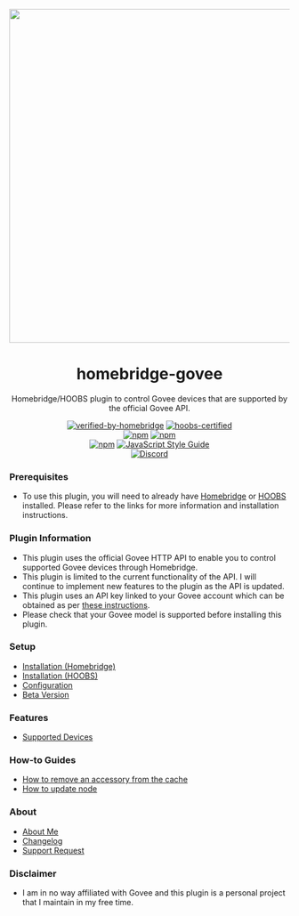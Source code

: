 <p align="center">
   <a href="https://github.com/bwp91/homebridge-govee"><img src="https://user-images.githubusercontent.com/43026681/98990215-094ba400-2522-11eb-8538-fc10cf607b60.png" width="600px"></a>
</p>
<span align="center">
  
# homebridge-govee 

 Homebridge/HOOBS plugin to control Govee devices that are supported by the official Govee API.
 
 [![verified-by-homebridge](https://badgen.net/badge/homebridge/verified/purple)](https://github.com/homebridge/homebridge/wiki/Verified-Plugins)
 [![hoobs-certified](https://badgen.net/badge/HOOBS/Certified/yellow)](https://plugins.hoobs.org/plugin/homebridge-govee)   
 [![npm](https://img.shields.io/npm/v/homebridge-govee/latest?label=latest)](https://www.npmjs.com/package/homebridge-govee)
 [![npm](https://img.shields.io/npm/v/homebridge-govee/beta?label=beta)](https://github.com/bwp91/homebridge-govee/wiki/Beta-Version)   
 [![npm](https://img.shields.io/npm/dt/homebridge-govee)](https://www.npmjs.com/package/homebridge-govee)
 [![JavaScript Style Guide](https://img.shields.io/badge/code_style-standard-brightgreen.svg)](https://standardjs.com)   
 [![Discord](https://img.shields.io/discord/432663330281226270?color=728ED5&logo=discord&label=discord)](https://discord.com/channels/432663330281226270/742733745743855627)

</span>

### Prerequisites
* To use this plugin, you will need to already have [Homebridge](https://homebridge.io) or [HOOBS](https://hoobs.org) installed. Please refer to the links for more information and installation instructions.

### Plugin Information
* This plugin uses the official Govee HTTP API to enable you to control supported Govee devices through Homebridge.
* This plugin is limited to the current functionality of the API. I will continue to implement new features to the plugin as the API is updated.
* This plugin uses an API key linked to your Govee account which can be obtained as per [these instructions](https://github.com/bwp91/homebridge-govee/wiki/Configuration#obtaining-your-api-key).
* Please check that your Govee model is supported before installing this plugin.

### Setup
* [Installation (Homebridge)](https://github.com/bwp91/homebridge-govee/wiki/Installation-(Homebridge))
* [Installation (HOOBS)](https://github.com/bwp91/homebridge-govee/wiki/Installation-(HOOBS))
* [Configuration](https://github.com/bwp91/homebridge-govee/wiki/Configuration)
* [Beta Version](https://github.com/bwp91/homebridge-govee/wiki/Beta-Version)

### Features
* [Supported Devices](https://github.com/bwp91/homebridge-govee/wiki/Supported-Devices)

### How-to Guides
* [How to remove an accessory from the cache](https://github.com/bwp91/homebridge-govee/wiki/How-to-remove-an-accessory-from-the-cache)
* [How to update node](https://github.com/bwp91/homebridge-govee/wiki/How-to-update-node)

### About
* [About Me](https://github.com/sponsors/bwp91)
* [Changelog](https://github.com/bwp91/homebridge-govee/releases)
* [Support Request](https://github.com/bwp91/homebridge-govee/issues/new/choose)

### Disclaimer
* I am in no way affiliated with Govee and this plugin is a personal project that I maintain in my free time.
